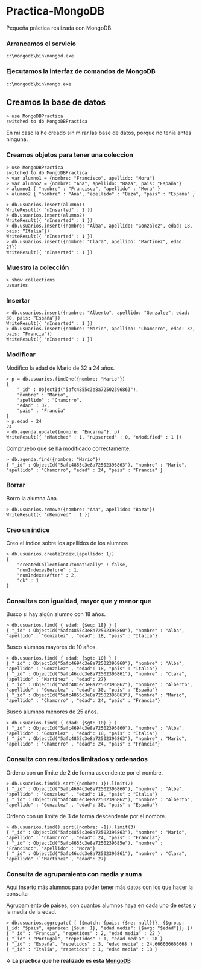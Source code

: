 ﻿# Practica-MongoDB
Pequeña práctica realizada con MongoDB

### Arrancamos el servicio

```console
c:\mongodb\bin\mongod.exe 
```

### Ejecutamos la interfaz de comandos de MongoDB

```console
c:\mongodb\bin\mongo.exe
```



## Creamos la base de datos

```console
> use MongoDBPractica
switched to db MongoDBPractica
```
En mi caso la he creado sin mirar las base de datos, porque no tenía antes ninguna.

### Creamos objetos para tener una coleccion

```console
> use MongoDBPractica
switched to db MongoDBPractica
> var alumno1 = {nombre: "Francisco", apellido: "Mora"} 
> var alumno2 = {nombre: "Ana", apellido: "Baza", pais: "España"} 
> alumno1 { "nombre" : "Francisco", "apellido" : "Mora" } 
> alumno2 { "nombre" : "Ana", "apellido" : "Baza", "pais" : "España" }
```

```console
> db.usuarios.insert(alumno1)
WriteResult({ "nInserted" : 1 })
> db.usuarios.insert(alumno2)
WriteResult({ "nInserted" : 1 })
> db.usuarios.insert({nombre: "Alba", apellido: "Gonzalez", edad: 18, pais: “Italia”})
WriteResult({ "nInserted" : 1 })
> db.usuarios.insert({nombre: "Clara", apellido: "Martinez", edad: 27})
WriteResult({ "nInserted" : 1 })
```

### Muestro la colección

```console
> show collections
usuarios
```

### Insertar

```console
> db.usuarios.insert({nombre: "Alberto", apellido: "Gonzalez", edad: 30, pais: “España”}) 
WriteResult({ "nInserted" : 1 }) 
> db.usuarios.insert({nombre: "Mario", apellido: "Chamorro", edad: 32, pais: “Francia”}) 
WriteResult({ "nInserted" : 1 })
```

### Modificar

Modifico la edad de Mario de 32 a 24 años.

```console
> p = db.usuarios.findOne({nombre: "Mario"})
{
	"_id" : ObjectId("5afc4855c3e8a72502396863"),
	"nombre" : "Mario",
	"apellido" : "Chamorro",
	"edad" : 32,
	"pais" : "Francia"
}
> p.edad = 24
24
> db.agenda.update({nombre: "Encarna"}, p)
WriteResult({ "nMatched" : 1, "nUpserted" : 0, "nModified" : 1 })
```

Compruebo que se ha modificado correctamente.

```console
> db.agenda.find({nombre: "Mario"})
{ "_id" : ObjectId("5afc4855c3e8a72502396863"), "nombre" : "Mario", "apellido" : "Chamorro", "edad" : 24, "pais" : "Francia" }
```

### Borrar

Borro la alumna Ana.

```console
> db.usuarios.remove({nombre: "Ana", apellido: "Baza"})
WriteResult({ "nRemoved" : 1 })
```

### Creo un índice

Creo el índice sobre los apellidos de los alumnos

```console
> db.usuarios.createIndex({apellido: 1})
{
	"createdCollectionAutomatically" : false,
	"numIndexesBefore" : 1,
	"numIndexesAfter" : 2,
	"ok" : 1
}
```

### Consultas con igualdad, mayor que y menor que


Busco si hay algún alumno con 18 años.

```console
> db.usuarios.find( { edad: {$eq: 18} } )
{ "_id" : ObjectId("5afc4855c3e8a72502396860"), "nombre" : "Alba", "apellido" : "Gonzalez" , "edad": 18, "pais" : "Italia"}
```

Busco alumnos mayores de 10 años.

```console
> db.usuarios.find( { edad: {$gt: 10} } )
{ "_id" : ObjectId("5afc4694c3e8a72502396860"), "nombre" : "Alba", "apellido" : "Gonzalez" , "edad": 18, "pais" : "Italia"}
{ "_id" : ObjectId("5afc46cdc3e8a72502396861"), "nombre" : "Clara", "apellido" : "Martinez" , "edad": 27}
{ "_id" : ObjectId("5afc481ec3e8a72502396862"), "nombre" : "Alberto", "apellido" : "Gonzalez" , "edad": 30, "pais" : "España"}
{ "_id" : ObjectId("5afc4855c3e8a72502396863"), "nombre" : "Mario", "apellido" : "Chamorro" , "edad": 24, "pais" : "Francia"}
```

Busco alumnos menores de 25 años.

```console
> db.usuarios.find( { edad: {$gt: 10} } )
{ "_id" : ObjectId("5afc4694c3e8a72502396860"), "nombre" : "Alba", "apellido" : "Gonzalez" , "edad": 18, "pais" : "Italia"}
{ "_id" : ObjectId("5afc4855c3e8a72502396863"), "nombre" : "Mario", "apellido" : "Chamorro" , "edad": 24, "pais" : "Francia"}
```

### Consulta con resultados limitados y ordenados

Ordeno con un límite de 2 de forma ascendente por el nombre.

```console
> db.usuarios.find().sort({nombre: 1}).limit(2)
{ "_id" : ObjectId("5afc4694c3e8a72502396860"), "nombre" : "Alba", "apellido" : "Gonzalez" , "edad": 18, "pais" : "Italia"}
{ "_id" : ObjectId("5afc481ec3e8a72502396862"), "nombre" : "Alberto", "apellido" : "Gonzalez" , "edad": 30, "pais" : "España"}
```

Ordeno con un límite de 3 de forma descendente por el nombre.

```console
> db.usuarios.find().sort({nombre: -1}).limit(3)
{ "_id" : ObjectId("5afc4855c3e8a72502396863"), "nombre" : "Mario", "apellido" : "Chamorro" , "edad": 24, "pais" : "Francia"}
{ "_id" : ObjectId("5afc4653c3e8a7250239685e"), "nombre" : "Francisco", "apellido" : "Mora"}
{ "_id" : ObjectId("5afc46cdc3e8a72502396861"), "nombre" : "Clara", "apellido" : "Martinez" , "edad": 27}
```

### Consulta de agrupamiento con media y suma

Aquí inserto más alumnos para poder tener más datos con los que hacer la consulta

Agrupamiento de paises, con cuantos alumnos haya en cada uno de estos y la media de la edad.

```console
> db.usuarios.aggregate( [ {$match: {pais: {$ne: null}}}, {$group: {_id: "$pais", aparece: {$sum: 1}, "edad media": {$avg: "$edad"}}} ])
{ "_id" : "Francia", "repetidos" : 2, "edad media" : 22 }
{ "_id" : "Portugal", "repetidos" : 1, "edad media" : 28 }
{ "_id" : "España", "repetidos" : 3, "edad media" : 24.666666666668 }
{ "_id" : "Italia", "repetidos" : 1, "edad media" : 18 }
```

✲ **La practica que he realizado es esta [MongoDB](https://github.com/IESCampanillas/practica-MongoDB-DAW/blob/master/Practica_MongoDB.pdf)**